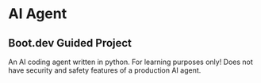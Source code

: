 # AI Agent

## Boot.dev Guided Project

An AI coding agent written in python. For learning purposes only! Does not have security and safety features of a production AI agent.
